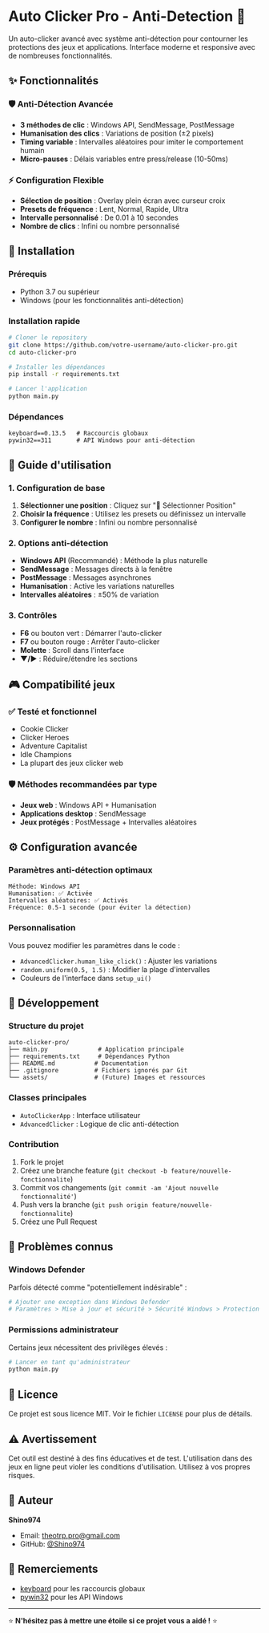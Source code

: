 ﻿# Auto Clicker Pro - Anti-Detection 🎯

Un auto-clicker avancé avec système anti-détection pour contourner les protections des jeux et applications. Interface moderne et responsive avec de nombreuses fonctionnalités.

## ✨ Fonctionnalités

### 🛡️ Anti-Détection Avancée
- **3 méthodes de clic** : Windows API, SendMessage, PostMessage
- **Humanisation des clics** : Variations de position (±2 pixels)
- **Timing variable** : Intervalles aléatoires pour imiter le comportement humain
- **Micro-pauses** : Délais variables entre press/release (10-50ms)

### ⚡ Configuration Flexible
- **Sélection de position** : Overlay plein écran avec curseur croix
- **Presets de fréquence** : Lent, Normal, Rapide, Ultra
- **Intervalle personnalisé** : De 0.01 à 10 secondes
- **Nombre de clics** : Infini ou nombre personnalisé

## 🚀 Installation

### Prérequis
- Python 3.7 ou supérieur
- Windows (pour les fonctionnalités anti-détection)

### Installation rapide
```bash
# Cloner le repository
git clone https://github.com/votre-username/auto-clicker-pro.git
cd auto-clicker-pro

# Installer les dépendances
pip install -r requirements.txt

# Lancer l'application
python main.py
```

### Dépendances
```
keyboard==0.13.5   # Raccourcis globaux
pywin32==311       # API Windows pour anti-détection
```

## 📖 Guide d'utilisation

### 1. Configuration de base
1. **Sélectionner une position** : Cliquez sur "🎯 Sélectionner Position"
2. **Choisir la fréquence** : Utilisez les presets ou définissez un intervalle
3. **Configurer le nombre** : Infini ou nombre personnalisé

### 2. Options anti-détection
- **Windows API** (Recommandé) : Méthode la plus naturelle
- **SendMessage** : Messages directs à la fenêtre
- **PostMessage** : Messages asynchrones
- **Humanisation** : Active les variations naturelles
- **Intervalles aléatoires** : ±50% de variation

### 3. Contrôles
- **F6** ou bouton vert : Démarrer l'auto-clicker
- **F7** ou bouton rouge : Arrêter l'auto-clicker
- **Molette** : Scroll dans l'interface
- **▼/▶** : Réduire/étendre les sections

## 🎮 Compatibilité jeux

### ✅ Testé et fonctionnel
- Cookie Clicker
- Clicker Heroes
- Adventure Capitalist
- Idle Champions
- La plupart des jeux clicker web

### 🛡️ Méthodes recommandées par type
- **Jeux web** : Windows API + Humanisation
- **Applications desktop** : SendMessage
- **Jeux protégés** : PostMessage + Intervalles aléatoires

## ⚙️ Configuration avancée

### Paramètres anti-détection optimaux
```
Méthode: Windows API
Humanisation: ✅ Activée
Intervalles aléatoires: ✅ Activés
Fréquence: 0.5-1 seconde (pour éviter la détection)
```

### Personnalisation
Vous pouvez modifier les paramètres dans le code :
- `AdvancedClicker.human_like_click()` : Ajuster les variations
- `random.uniform(0.5, 1.5)` : Modifier la plage d'intervalles
- Couleurs de l'interface dans `setup_ui()`

## 🔧 Développement

### Structure du projet
```
auto-clicker-pro/
├── main.py              # Application principale
├── requirements.txt     # Dépendances Python
├── README.md           # Documentation
├── .gitignore          # Fichiers ignorés par Git
└── assets/             # (Future) Images et ressources
```

### Classes principales
- `AutoClickerApp` : Interface utilisateur
- `AdvancedClicker` : Logique de clic anti-détection

### Contribution
1. Fork le projet
2. Créez une branche feature (`git checkout -b feature/nouvelle-fonctionnalite`)
3. Commit vos changements (`git commit -am 'Ajout nouvelle fonctionnalité'`)
4. Push vers la branche (`git push origin feature/nouvelle-fonctionnalite`)
5. Créez une Pull Request

## 🐛 Problèmes connus

### Windows Defender
Parfois détecté comme "potentiellement indésirable" :
```bash
# Ajouter une exception dans Windows Defender
# Paramètres > Mise à jour et sécurité > Sécurité Windows > Protection contre les virus
```

### Permissions administrateur
Certains jeux nécessitent des privilèges élevés :
```bash
# Lancer en tant qu'administrateur
python main.py
```

## 📄 Licence

Ce projet est sous licence MIT. Voir le fichier `LICENSE` pour plus de détails.

## ⚠️ Avertissement

Cet outil est destiné à des fins éducatives et de test. L'utilisation dans des jeux en ligne peut violer les conditions d'utilisation. Utilisez à vos propres risques.

## 👤 Auteur

**Shino974**
- Email: theotrp.pro@gmail.com
- GitHub: [@Shino974](https://github.com/Shino974)

## 🙏 Remerciements

- [keyboard](https://github.com/boppreh/keyboard) pour les raccourcis globaux
- [pywin32](https://github.com/mhammond/pywin32) pour les API Windows

---

⭐ **N'hésitez pas à mettre une étoile si ce projet vous a aidé !** ⭐
